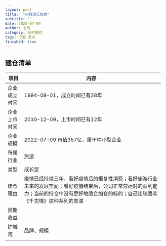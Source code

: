 ```yaml
---
layout: post
title:  "宋城演艺档案"
subtitle: ""
date: 2022-07-09
author: 七月
category: 投资理财
tags: 个股 景点
finished: true
---
```


## 建仓清单

| 项目         | 内容                                                         |
| ------------ | ------------------------------------------------------------ |
| 企业成立时间 | 1994-09-01，成立时间已有28年                                 |
| 企业上市时间 | 2010-12-09，上市时间已有12年                                 |
| 企业规模     | 2022-07-09 市值357亿，属于中小型企业                         |
| 所属行业     | 旅游                                                         |
| 类型         | 成长型                                                       |
| 建仓理由     | 疫情已经持续三年，看好疫情后的报复性消费；看好旅游行业未来的发展空间；看好疫情结束后，公司正常营运时的盈利能力；当前的持仓中没有更好地适合加仓的标的；自己比较喜欢《千古情》这种系列的表演 |
| 预期收益     |                                                              |
| 护城河       | 品牌、规模                                                   |
|              |                                                              |

